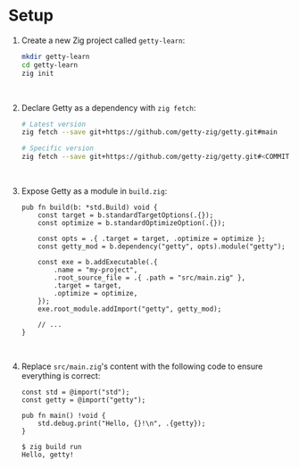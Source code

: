 # Setup

1. Create a new Zig project called `getty-learn`:

    ```sh title="Shell session"
    mkdir getty-learn
    cd getty-learn
    zig init
    ```
&nbsp;

2. Declare Getty as a dependency with `zig fetch`:

    ```sh title="Shell session"
    # Latest version
    zig fetch --save git+https://github.com/getty-zig/getty.git#main

    # Specific version
    zig fetch --save git+https://github.com/getty-zig/getty.git#<COMMIT>
    ```
&nbsp;

3. Expose Getty as a module in `build.zig`:

    ```zig title="<code>build.zig</code>" hl_lines="5-6 14"
    pub fn build(b: *std.Build) void {
        const target = b.standardTargetOptions(.{});
        const optimize = b.standardOptimizeOption(.{});

        const opts = .{ .target = target, .optimize = optimize };
        const getty_mod = b.dependency("getty", opts).module("getty");

        const exe = b.addExecutable(.{
            .name = "my-project",
            .root_source_file = .{ .path = "src/main.zig" },
            .target = target,
            .optimize = optimize,
        });
        exe.root_module.addImport("getty", getty_mod);

        // ...
    }
    ```
&nbsp;

4. Replace `src/main.zig`'s content with the following code to ensure everything is correct:

    ```zig title="<code>src/main.zig</code>"
    const std = @import("std");
    const getty = @import("getty");

    pub fn main() !void {
        std.debug.print("Hello, {}!\n", .{getty});
    }
    ```

    ```console title="Shell session"
    $ zig build run
    Hello, getty!
    ```
